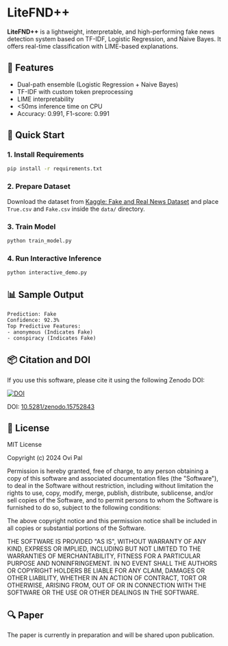 # LiteFND++

**LiteFND++** is a lightweight, interpretable, and high-performing fake news detection system based on TF-IDF, Logistic Regression, and Naive Bayes. It offers real-time classification with LIME-based explanations.

## 📌 Features
- Dual-path ensemble (Logistic Regression + Naive Bayes)
- TF-IDF with custom token preprocessing
- LIME interpretability
- <50ms inference time on CPU
- Accuracy: 0.991, F1-score: 0.991

## 🚀 Quick Start

### 1. Install Requirements
```bash
pip install -r requirements.txt
```

### 2. Prepare Dataset
Download the dataset from [Kaggle: Fake and Real News Dataset](https://www.kaggle.com/datasets/clmentbisaillon/fake-and-real-news-dataset) and place `True.csv` and `Fake.csv` inside the `data/` directory.

### 3. Train Model
```bash
python train_model.py
```

### 4. Run Interactive Inference
```bash
python interactive_demo.py
```

## 📊 Sample Output
```
Prediction: Fake
Confidence: 92.3%
Top Predictive Features:
- anonymous (Indicates Fake)
- conspiracy (Indicates Fake)
```
## 📦 Citation and DOI

If you use this software, please cite it using the following Zenodo DOI:

[![DOI](https://zenodo.org/badge/984619477.svg)](https://doi.org/10.5281/zenodo.15752843)

DOI: [10.5281/zenodo.15752843](https://doi.org/10.5281/zenodo.15752843)


## 📄 License
MIT License

Copyright (c) 2024 Ovi Pal

Permission is hereby granted, free of charge, to any person obtaining a copy
of this software and associated documentation files (the "Software"), to deal
in the Software without restriction, including without limitation the rights
to use, copy, modify, merge, publish, distribute, sublicense, and/or sell
copies of the Software, and to permit persons to whom the Software is
furnished to do so, subject to the following conditions:

The above copyright notice and this permission notice shall be included in all
copies or substantial portions of the Software.

THE SOFTWARE IS PROVIDED "AS IS", WITHOUT WARRANTY OF ANY KIND, EXPRESS OR
IMPLIED, INCLUDING BUT NOT LIMITED TO THE WARRANTIES OF MERCHANTABILITY,
FITNESS FOR A PARTICULAR PURPOSE AND NONINFRINGEMENT. IN NO EVENT SHALL THE
AUTHORS OR COPYRIGHT HOLDERS BE LIABLE FOR ANY CLAIM, DAMAGES OR OTHER
LIABILITY, WHETHER IN AN ACTION OF CONTRACT, TORT OR OTHERWISE, ARISING FROM,
OUT OF OR IN CONNECTION WITH THE SOFTWARE OR THE USE OR OTHER DEALINGS IN THE
SOFTWARE.

## 🔍 Paper
The paper is currently in preparation and will be shared upon publication.
